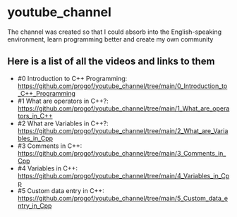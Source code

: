 # youtube_channel
The channel was created so that I could absorb into the English-speaking environment, learn programming better and create my own community

## Here is a list of all the videos and links to them
- #0 Introduction to C++ Programming: https://github.com/progof/youtube_channel/tree/main/0_Introduction_to_C++_Programming
- #1 What are operators in C++?: https://github.com/progof/youtube_channel/tree/main/1_What_are_operators_in_C++
- #2  What are Variables in C++?: https://github.com/progof/youtube_channel/tree/main/2_What_are_Variables_in_Cpp
- #3 Comments in C++: https://github.com/progof/youtube_channel/tree/main/3_Comments_in_Cpp
- #4 Variables in C++: https://github.com/progof/youtube_channel/tree/main/4_Variables_in_Cpp
- #5 Custom data entry in C++: https://github.com/progof/youtube_channel/tree/main/5_Custom_data_entry_in_Cpp